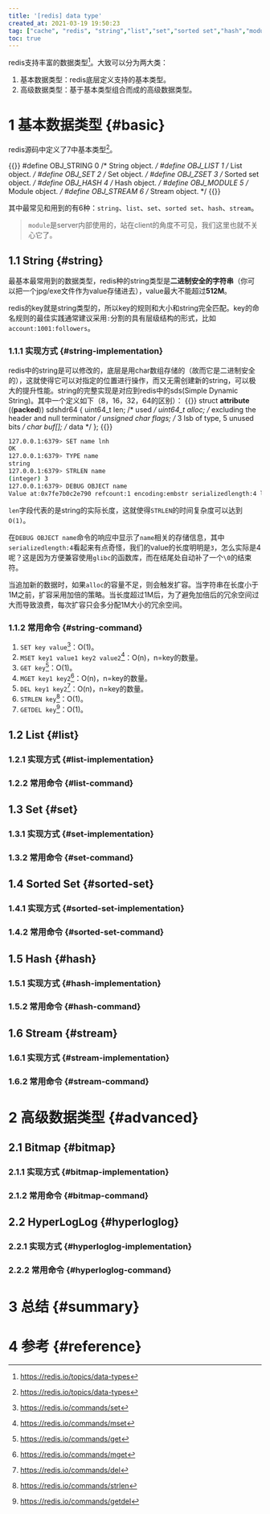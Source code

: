 ```yaml
---
title: '[redis] data type'
created_at: 2021-03-19 19:50:23
tag: ["cache", "redis", "string","list","set","sorted set","hash","module","stream","bitmap","hyperloglog"]
toc: true
---
```


redis支持丰富的数据类型[^data-type]。大致可以分为两大类：
1. 基本数据类型：redis底层定义支持的基本类型。
2. 高级数据类型：基于基本类型组合而成的高级数据类型。

# 1 基本数据类型 {#basic}

redis源码中定义了7中基本类型[^data-type]。

{{<code-snippet lang="c" href="https://github.com/redis/redis/blob/6.2/src/server.h#L499-L521">}}
#define OBJ_STRING 0    /* String object. */
#define OBJ_LIST 1      /* List object. */
#define OBJ_SET 2       /* Set object. */
#define OBJ_ZSET 3      /* Sorted set object. */
#define OBJ_HASH 4      /* Hash object. */
#define OBJ_MODULE 5    /* Module object. */
#define OBJ_STREAM 6    /* Stream object. */
{{</code-snippet>}}

其中最常见和用到的有6种：`string`、`list`、`set`、`sorted set`、`hash`、`stream`。
>`module`是server内部使用的，站在client的角度不可见，我们这里也就不关心它了。

## 1.1 String {#string}

最基本最常用到的数据类型，redis种的string类型是**二进制安全的字符串**（你可以把一个jpg/exe文件作为value存储进去），value最大不能超过**512M**。

redis的key就是string类型的，所以key的规则和大小和string完全匹配。key的命名规则的最佳实践通常建议采用`:`分割的具有层级结构的形式，比如`account:1001:followers`。

### 1.1.1 实现方式 {#string-implementation}

redis中的string是可以修改的，底层是用char数组存储的（故而它是二进制安全的），这就使得它可以对指定的位置进行操作，而又无需创建新的string，可以极大的提升性能。string的完整实现是对应到redis中的sds(Simple Dynamic String)。其中一个定义如下（8，16，32，64的区别）：
{{<code-snippet lang="c" href="https://github.com/redis/redis/blob/6.2/src/sds.h#L45-L74">}}
struct __attribute__ ((__packed__)) sdshdr64 {
    uint64_t len;         /* used */
    uint64_t alloc;       /* excluding the header and null terminator */
    unsigned char flags;  /* 3 lsb of type, 5 unused bits */
    char buf[];           /* data */
};
{{</code-snippet>}}

```sh
127.0.0.1:6379> SET name lnh
OK
127.0.0.1:6379> TYPE name
string
127.0.0.1:6379> STRLEN name
(integer) 3
127.0.0.1:6379> DEBUG OBJECT name
Value at:0x7fe7b0c2e790 refcount:1 encoding:embstr serializedlength:4 lru:5549855 lru_seconds_idle:74
```

`len`字段代表的是string的实际长度，这就使得`STRLEN`的时间复杂度可以达到`O(1)`。

在`DEBUG OBJECT name`命令的响应中显示了`name`相关的存储信息，其中`serializedlength:4`看起来有点奇怪，我们的value的长度明明是`3`，怎么实际是4呢？这是因为方便兼容使用`glibc`的函数库，而在结尾处自动补了一个`\0`的结束符。

当追加新的数据时，如果`alloc`的容量不足，则会触发扩容。当字符串在长度小于1M之前，扩容采用加倍的策略。当长度超过1M后，为了避免加倍后的冗余空间过大而导致浪费，每次扩容只会多分配1M大小的冗余空间。

### 1.1.2 常用命令 {#string-command}

1. `SET key value`[^command-set]：O(1)。
2. `MSET key1 value1 key2 value2`[^command-mset]：O(n)，n=key的数量。
3. `GET key`[^command-get]：O(1)。
4. `MGET key1 key2`[^command-mget]：O(n)，n=key的数量。
5. `DEL key1 key2`[^command-del]：O(n)，n=key的数量。
6. `STRLEN key`[^command-strlen]：O(1)。
7. `GETDEL key`[^command-getdel]：O(1)。

## 1.2 List {#list}

### 1.2.1 实现方式 {#list-implementation}

### 1.2.2 常用命令 {#list-command}
## 1.3 Set {#set}

### 1.3.1 实现方式 {#set-implementation}

### 1.3.2 常用命令 {#set-command}

## 1.4 Sorted Set {#sorted-set}

### 1.4.1 实现方式 {#sorted-set-implementation}

### 1.4.2 常用命令 {#sorted-set-command}

## 1.5 Hash {#hash}

### 1.5.1 实现方式 {#hash-implementation}

### 1.5.2 常用命令 {#hash-command}
## 1.6 Stream {#stream}

### 1.6.1 实现方式 {#stream-implementation}

### 1.6.2 常用命令 {#stream-command}

# 2 高级数据类型 {#advanced}

## 2.1 Bitmap {#bitmap}

### 2.1.1 实现方式 {#bitmap-implementation}

### 2.1.2 常用命令 {#bitmap-command}

## 2.2 HyperLogLog {#hyperloglog}

### 2.2.1 实现方式 {#hyperloglog-implementation}

### 2.2.2 常用命令 {#hyperloglog-command}

# 3 总结 {#summary}

# 4 参考 {#reference}

[^data-type]:<https://redis.io/topics/data-types>
[^data-type-intro]:<https://redis.io/topics/data-types-intro>
[^data-type-stream]:<https://redis.io/topics/streams-intro>
[^command-set]:<https://redis.io/commands/set>
[^command-mset]:<https://redis.io/commands/mset>
[^command-get]:<https://redis.io/commands/get>
[^command-mget]:<https://redis.io/commands/mget>
[^command-del]:<https://redis.io/commands/del>
[^command-getdel]:<https://redis.io/commands/getdel>
[^command-strlen]:<https://redis.io/commands/strlen>
